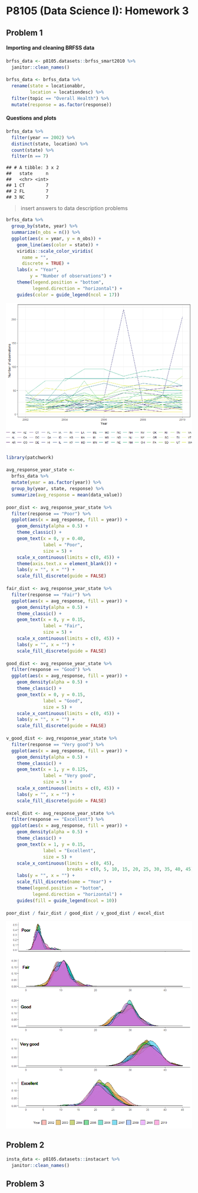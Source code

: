 P8105 (Data Science I): Homework 3
================

Problem 1
---------

#### Importing and cleaning BRFSS data

``` r
brfss_data <- p8105.datasets::brfss_smart2010 %>% 
  janitor::clean_names()

brfss_data <- brfss_data %>% 
  rename(state = locationabbr, 
         location = locationdesc) %>% 
  filter(topic == "Overall Health") %>% 
  mutate(response = as.factor(response))
```

#### Questions and plots

``` r
brfss_data %>% 
  filter(year == 2002) %>% 
  distinct(state, location) %>% 
  count(state) %>% 
  filter(n == 7) 
```

    ## # A tibble: 3 x 2
    ##   state     n
    ##   <chr> <int>
    ## 1 CT        7
    ## 2 FL        7
    ## 3 NC        7

> insert answers to data description problems

``` r
brfss_data %>% 
  group_by(state, year) %>% 
  summarize(n_obs = n()) %>% 
  ggplot(aes(x = year, y = n_obs)) + 
    geom_line(aes(color = state)) + 
    viridis::scale_color_viridis(
      name = "", 
      discrete = TRUE) +
    labs(x = "Year", 
         y = "Number of observations") + 
    theme(legend.position = "bottom", 
          legend.direction = "horizontal") + 
    guides(color = guide_legend(ncol = 17))
```

![](p8105_hw3_ntw2117_files/figure-markdown_github/creating%20spaghetti%20plot-1.png)

``` r
library(patchwork)

avg_response_year_state <- 
  brfss_data %>%
  mutate(year = as.factor(year)) %>% 
  group_by(year, state, response) %>%
  summarize(avg_response = mean(data_value))

poor_dist <- avg_response_year_state %>%
  filter(response == "Poor") %>%
  ggplot(aes(x = avg_response, fill = year)) +
    geom_density(alpha = 0.5) + 
    theme_classic() + 
    geom_text(x = 0, y = 0.40, 
              label = "Poor", 
              size = 5) + 
    scale_x_continuous(limits = c(0, 45)) + 
    theme(axis.text.x = element_blank()) + 
    labs(y = "", x = "") +
    scale_fill_discrete(guide = FALSE) 

fair_dist <- avg_response_year_state %>%
  filter(response == "Fair") %>%
  ggplot(aes(x = avg_response, fill = year)) +
    geom_density(alpha = 0.5) +
    theme_classic() + 
    geom_text(x = 0, y = 0.15, 
              label = "Fair", 
              size = 5) + 
    scale_x_continuous(limits = c(0, 45)) + 
    labs(y = "", x = "") +
    scale_fill_discrete(guide = FALSE)

good_dist <- avg_response_year_state %>%
  filter(response == "Good") %>%
  ggplot(aes(x = avg_response, fill = year)) +
    geom_density(alpha = 0.5) +
    theme_classic() + 
    geom_text(x = 0, y = 0.15, 
              label = "Good", 
              size = 5) + 
    scale_x_continuous(limits = c(0, 45)) + 
    labs(y = "", x = "") +
    scale_fill_discrete(guide = FALSE)

v_good_dist <- avg_response_year_state %>%
  filter(response == "Very good") %>%
  ggplot(aes(x = avg_response, fill = year)) +
    geom_density(alpha = 0.5) +
    theme_classic() + 
    geom_text(x = 1, y = 0.125, 
              label = "Very good", 
              size = 5) + 
    scale_x_continuous(limits = c(0, 45)) + 
    labs(y = "", x = "") +
    scale_fill_discrete(guide = FALSE)

excel_dist <- avg_response_year_state %>%
  filter(response == "Excellent") %>%
  ggplot(aes(x = avg_response, fill = year)) +
    geom_density(alpha = 0.5) +
    theme_classic() + 
    geom_text(x = 1, y = 0.15, 
              label = "Excellent", 
              size = 5) + 
    scale_x_continuous(limits = c(0, 45), 
                       breaks = c(0, 5, 10, 15, 20, 25, 30, 35, 40, 45)) + 
    labs(y = "", x = "") +
    scale_fill_discrete(name = "Year") +
    theme(legend.position = "bottom",
          legend.direction = "horizontal") +
    guides(fill = guide_legend(ncol = 10))

poor_dist / fair_dist / good_dist / v_good_dist / excel_dist
```

![](p8105_hw3_ntw2117_files/figure-markdown_github/average%20proportion,%20response%20category%20across%20location%20by%20state-1.png)

Problem 2
---------

``` r
insta_data <- p8105.datasets::instacart %>% 
  janitor::clean_names()
```

Problem 3
---------
